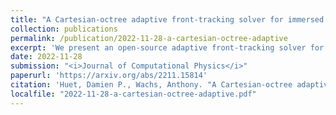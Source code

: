 ```yaml
---
title: "A Cartesian-octree adaptive front-tracking solver for immersed biological capsules in large complex domains"
collection: publications
permalink: /publication/2022-11-28-a-cartesian-octree-adaptive
excerpt: 'We present an open-source adaptive front-tracking solver for biological capsules in viscous flows. The membrane elastic and bending forces are solved on a Lagrangian triangulation using a linear Finite Element Method and a paraboloid fitting method. The fluid flow is solved on an octree adaptive grid using the open-source platform Basilisk. The Lagrangian and Eulerian grids communicate using an Immersed Boundary Method by means of Peskin-like regularized Dirac delta functions. We demonstrate the accuracy of our solver with extensive validations: in Stokes conditions against the Boundary Integral Method, and in the presence of inertia against similar (but not adaptive) front-tracking solvers. Excellent qualitative and quantitative agreements are shown. We then demonstrate the robustness of the present solver in a challenging case of extreme membrane deformation, and illustrate its capability to simulate inertial capsule-laden flows in complex STL-defined geometries, opening the door for bioengineering applications featuring large three-dimensional channel structures. The source code and all the test cases presented in this paper are freely available.'
date: 2022-11-28
submission: "<i>Journal of Computational Physics</i>"
paperurl: 'https://arxiv.org/abs/2211.15814'
citation: 'Huet, Damien P., Wachs, Anthony. "A Cartesian-octree adaptive front-tracking solver for immersed biological capsules in large complex domains." <i>arXiv preprint 2211.15814</i>, 2022.'
localfile: "2022-11-28-a-cartesian-octree-adaptive.pdf"
---
```

